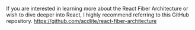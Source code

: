 
If you are interested in learning more about the React Fiber Architecture or wish to dive deeper into React, I highly recommend referring to this GitHub repository.
https://github.com/acdlite/react-fiber-architecture
